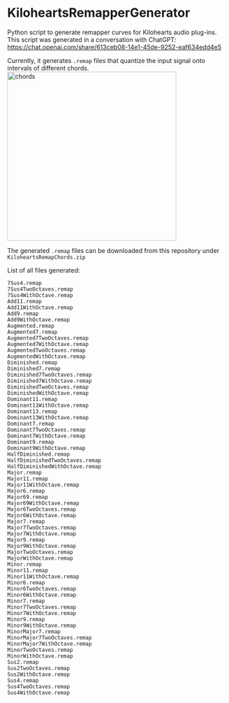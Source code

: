 # KiloheartsRemapperGenerator
Python script to generate remapper curves for Kilohearts audio plug-ins.
This script was generated in a conversation with ChatGPT: https://chat.openai.com/share/613ceb08-14e1-45de-9252-eaf634edd4e5

Currently, it generates `.remap` files that quantize the input signal onto intervals of different chords.
<img width="387" alt="chords" src="https://github.com/CrushedPixel/KiloheartsRemapperGenerator/assets/10288753/bf44c990-091d-4df0-a945-2d8d45f8f6b7">

The generated `.remap` files can be downloaded from this repository under `KiloheartsRemapChords.zip`

List of all files generated:
```
7Sus4.remap
7Sus4TwoOctaves.remap
7Sus4WithOctave.remap
Add11.remap
Add11WithOctave.remap
Add9.remap
Add9WithOctave.remap
Augmented.remap
Augmented7.remap
Augmented7TwoOctaves.remap
Augmented7WithOctave.remap
AugmentedTwoOctaves.remap
AugmentedWithOctave.remap
Diminished.remap
Diminished7.remap
Diminished7TwoOctaves.remap
Diminished7WithOctave.remap
DiminishedTwoOctaves.remap
DiminishedWithOctave.remap
Dominant11.remap
Dominant11WithOctave.remap
Dominant13.remap
Dominant13WithOctave.remap
Dominant7.remap
Dominant7TwoOctaves.remap
Dominant7WithOctave.remap
Dominant9.remap
Dominant9WithOctave.remap
HalfDiminished.remap
HalfDiminishedTwoOctaves.remap
HalfDiminishedWithOctave.remap
Major.remap
Major11.remap
Major11WithOctave.remap
Major6.remap
Major69.remap
Major69WithOctave.remap
Major6TwoOctaves.remap
Major6WithOctave.remap
Major7.remap
Major7TwoOctaves.remap
Major7WithOctave.remap
Major9.remap
Major9WithOctave.remap
MajorTwoOctaves.remap
MajorWithOctave.remap
Minor.remap
Minor11.remap
Minor11WithOctave.remap
Minor6.remap
Minor6TwoOctaves.remap
Minor6WithOctave.remap
Minor7.remap
Minor7TwoOctaves.remap
Minor7WithOctave.remap
Minor9.remap
Minor9WithOctave.remap
MinorMajor7.remap
MinorMajor7TwoOctaves.remap
MinorMajor7WithOctave.remap
MinorTwoOctaves.remap
MinorWithOctave.remap
Sus2.remap
Sus2TwoOctaves.remap
Sus2WithOctave.remap
Sus4.remap
Sus4TwoOctaves.remap
Sus4WithOctave.remap
```
